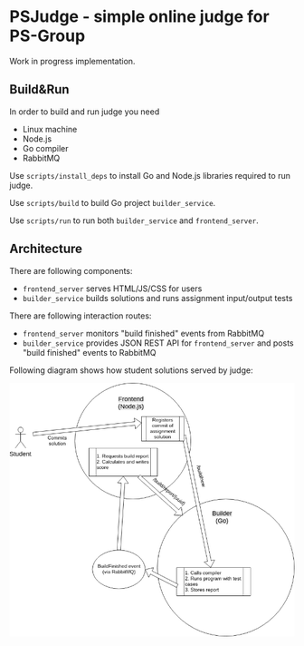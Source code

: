 # PSJudge - simple online judge for PS-Group

Work in progress implementation.

## Build&Run

In order to build and run judge you need

* Linux machine
* Node.js
* Go compiler
* RabbitMQ

Use `scripts/install_deps` to install Go and Node.js libraries required to run judge.

Use `scripts/build` to build Go project `builder_service`.

Use `scripts/run` to run both `builder_service` and `frontend_server`.

## Architecture

There are following components:

* `frontend_server` serves HTML/JS/CSS for users
* `builder_service` builds solutions and runs assignment input/output tests

There are following interaction routes:

* `frontend_server` monitors "build finished" events from RabbitMQ
* `builder_service` provides JSON REST API for `frontend_server` and posts "build finished" events to RabbitMQ

Following diagram shows how student solutions served by judge:

![Diagram](docs/psjudge-events.png)
